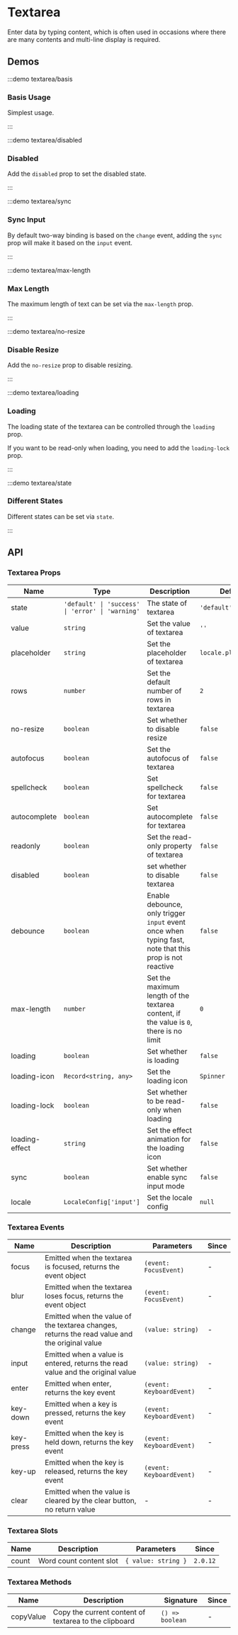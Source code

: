 # Textarea

Enter data by typing content, which is often used in occasions where there are many contents and multi-line display is required.

## Demos

:::demo textarea/basis

### Basis Usage

Simplest usage.

:::

:::demo textarea/disabled

### Disabled

Add the `disabled` prop to set the disabled state.

:::

:::demo textarea/sync

### Sync Input

By default two-way binding is based on the `change` event, adding the `sync` prop will make it based on the `input` event.

:::

:::demo textarea/max-length

### Max Length

The maximum length of text can be set via the `max-length` prop.

:::

:::demo textarea/no-resize

### Disable Resize

Add the `no-resize` prop to disable resizing.

:::

:::demo textarea/loading

### Loading

The loading state of the textarea can be controlled through the `loading` prop.

If you want to be read-only when loading, you need to add the `loading-lock` prop.

:::

:::demo textarea/state

### Different States

Different states can be set via `state`.

:::

## API

### Textarea Props

| Name           | Type                                             | Description                                                                                            | Default              | Since   |
| -------------- | ------------------------------------------------ | ------------------------------------------------------------------------------------------------------ | -------------------- | ------- |
| state          | `'default' \| 'success' \| 'error' \| 'warning'` | The state of textarea                                                                                  | `'default'`          | -       |
| value          | `string`                                         | Set the value of textarea                                                                              | `''`                 | -       |
| placeholder    | `string`                                         | Set the placeholder of textarea                                                                        | `locale.placeholder` | -       |
| rows           | `number`                                         | Set the default number of rows in textarea                                                             | `2`                  | -       |
| no-resize      | `boolean`                                        | Set whether to disable resize                                                                          | `false`              | -       |
| autofocus      | `boolean`                                        | Set the autofocus of textarea                                                                          | `false`              | -       |
| spellcheck     | `boolean`                                        | Set spellcheck for textarea                                                                            | `false`              | -       |
| autocomplete   | `boolean`                                        | Set autocomplete for textarea                                                                          | `false`              | -       |
| readonly       | `boolean`                                        | Set the read-only property of textarea                                                                 | `false`              | -       |
| disabled       | `boolean`                                        | set whether to disable textarea                                                                        | `false`              | -       |
| debounce       | `boolean`                                        | Enable debounce, only trigger `input` event once when typing fast, note that this prop is not reactive | `false`              | -       |
| max-length     | `number`                                         | Set the maximum length of the textarea content, if the value is `0`, there is no limit                 | `0`                  | -       |
| loading        | `boolean`                                        | Set whether is loading                                                                                 | `false`              | `2.0.0` |
| loading-icon   | `Record<string, any>`                            | Set the loading icon                                                                                   | `Spinner`            | `2.0.0` |
| loading-lock   | `boolean`                                        | Set whether to be read-only when loading                                                               | `false`              | `2.0.0` |
| loading-effect | `string`                                         | Set the effect animation for the loading icon                                                          | `false`              | `2.0.0` |
| sync           | `boolean`                                        | Set whether enable sync input mode                                                                     | `false`              | `2.0.6` |
| locale         | `LocaleConfig['input']`                          | Set the locale config                                                                                  | `null`               | `2.1.0` |

### Textarea Events

| Name      | Description                                                                                   | Parameters               | Since |
| --------- | --------------------------------------------------------------------------------------------- | ------------------------ | ----- |
| focus     | Emitted when the textarea is focused, returns the event object                                | `(event: FocusEvent)`    | -     |
| blur      | Emitted when the textarea loses focus, returns the event object                               | `(event: FocusEvent)`    | -     |
| change    | Emitted when the value of the textarea changes, returns the read value and the original value | `(value: string)`        | -     |
| input     | Emitted when a value is entered, returns the read value and the original value                | `(value: string)`        | -     |
| enter     | Emitted when enter, returns the key event                                                     | `(event: KeyboardEvent)` | -     |
| key-down  | Emitted when a key is pressed, returns the key event                                          | `(event: KeyboardEvent)` | -     |
| key-press | Emitted when the key is held down, returns the key event                                      | `(event: KeyboardEvent)` | -     |
| key-up    | Emitted when the key is released, returns the key event                                       | `(event: KeyboardEvent)` | -     |
| clear     | Emitted when the value is cleared by the clear button, no return value                        | -                        | -     |

### Textarea Slots

| Name  | Description             | Parameters          | Since    |
| ----- | ----------------------- | ------------------- | -------- |
| count | Word count content slot | `{ value: string }` | `2.0.12` |

### Textarea Methods

| Name      | Description                                           | Signature       | Since |
| --------- | ----------------------------------------------------- | --------------- | ----- |
| copyValue | Copy the current content of textarea to the clipboard | `() => boolean` | -     |
